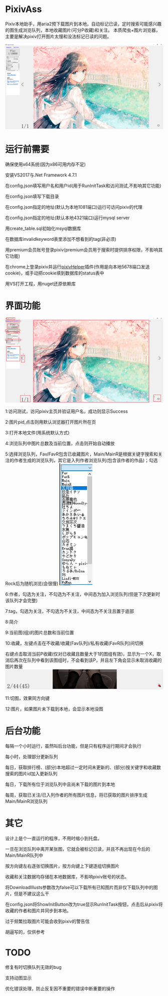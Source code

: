 # PixivAss
Pixiv本地助手，用aria2预下载图片到本地，自动标记已读，定时搜索可能感兴趣的图生成浏览队列，本地收藏图片(可分P收藏)和关注。
本质爬虫+图片浏览器，主要是解决pixiv打开图片太慢和没法标记已读的问题。

![image](other/0.PNG)

# 运行前需要
确保使用x64系统(因为x86可用内存不足)

安装VS2017与.Net Framework 4.7.1

在config.json填写用户名和用户id(用于RunInitTask和访问测试,不影响其它功能)

在config.json填写下载目录

在config.json指定的地址(默认为本地1081端口)运行可访问pixiv的代理

在config.json指定的地址(默认本地4321端口)运行mysql server

用create_table.sql初始化msyql数据库

在数据库invalidkeyword表里添加不想看到的tag(非必须)

用premium会员账号登录pixiv(premium会员用于搜索时提供排序权限，不影响其它功能)

在chrome上登录pixiv并运行[pixivHelper](https://github.com/xyzkljl1/PixivHelper)插件(作用是向本地5678端口发送cookie)，或手动把cookie填到数据库的status表中

用VS打开工程，用nuget还原依赖库

# 界面功能
![image](other/1.PNG)

1:访问测试，访问pixiv主页并验证用户名，成功则显示Success

2:图片pid,点击则用默认浏览器打开图片所在页

3:打开本地文件(用系统默认方式)

4:浏览队列中图片总数及当前位置，点击则开始自动播放

5:选择浏览队列，Fav/FavR包含已收藏图片，Main/MainR是根据关键字搜索和关注的作者生成的浏览队列，其它是入列作者浏览队列(包含该作者的作品)；勾选Rock后为随机浏览(会很慢)
![image](other/3.PNG)

6:作者，勾选为关注，不勾选为不关注，中间态为加入浏览队列(但是下次更新时该队列才会完整)

7:tag，勾选为关注，不勾选为不关注，中间态为不关注且置于底部

8:简介

9:当前图(组)的图片总数和当前位置

10:收藏，左键点击在不收藏/收藏(Fav队列)/私有收藏(FavR队列)间切换

   右键点击取消当前P收藏(仅对已收藏且数量大于1的图组有效)，显示为一个X，取消后再次在队列中看到该图组时，不会看到该P，并且左下角会显示未取消收藏的图片数量
   ![image](other/2.PNG)

11:切图，效果同方向键

12:图片，如果图片未下载到本地，会显示本地没图

# 后台功能

每隔一个小时运行，虽然叫后台功能，但是只有程序运行期间才会执行

每小时，处理部分更新队列

每日，获取排行榜、(部分)本地超过一定时间未更新的、(部分)按关键字和收藏数搜索的图片id加入更新队列

每日，下载所有位于浏览队列中且尚未下载的图片到本地

每周，获取已关注/已入列作者的所有图片信息，将已获取的图片排序生成Main/MainR浏览队列


# 其它

设计上是个一直运行的程序，不用时缩小到托盘。

一旦在浏览队列中离开某张图，它就会被标记已读，并且不再出现在今后的Main/MainR队列中

按方向键左右逐张切换图片，按方向键上下键逐组切换图片

收藏和关注数据均存储在本地数据库，不影响pixiv账号的状态。

将DownloadIllusts参数改为false可以下载所有已知图片而非仅下载队列中的图片，但是不建议这么干

在config.json将ShowInitButton改为true显示RunInitTask按钮，点击后从pixiv将收藏的作者和图片并同步到本地。

过于频繁拉取图片可能会收到pixiv的警告信

胡逼写的，仅供参考


# TODO

修复有时切换队列无效的bug

支持动图显示

优化错误处理，防止反复因不重要的错误中断重要的操作

